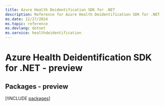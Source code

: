 ```yaml
---
title: Azure Health Deidentification SDK for .NET
description: Reference for Azure Health Deidentification SDK for .NET
ms.date: 12/27/2024
ms.topic: reference
ms.devlang: dotnet
ms.service: healthdeidentification
---
```

# Azure Health Deidentification SDK for .NET - preview
## Packages - preview
[!INCLUDE [packages](health-deidentification-index.md)]